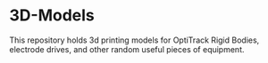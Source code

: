 # 3D-Models
This repository holds 3d printing models for OptiTrack Rigid Bodies, electrode drives, and other random useful pieces of equipment.
